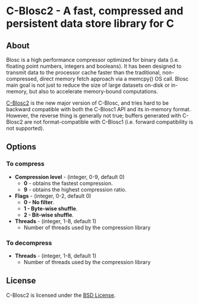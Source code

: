 # C-Blosc2 - A fast, compressed and persistent data store library for C

## About
Blosc is a high performance compressor optimized for binary data (i.e. floating point numbers, integers and booleans). It has been designed to transmit data to the processor cache faster than the traditional, non-compressed, direct memory fetch approach via a memcpy() OS call. Blosc main goal is not just to reduce the size of large datasets on-disk or in-memory, but also to accelerate memory-bound computations.

[C-Blosc2](https://github.com/Blosc/c-blosc2) is the new major version of C-Blosc, and tries hard to be backward compatible with both the C-Blosc1 API and its in-memory format. However, the reverse thing is generally not true; buffers generated with C-Blosc2 are not format-compatible with C-Blosc1 (i.e. forward compatibility is not supported).

## Options
### To compress
* **Compression level** - (integer, 0-9, default 0)
  * **0** - obtains the fastest compression.
  * **9** - obtains the highest compression ratio.
* **Flags** - (integer, 0-2, default 0)
  * **0 - No filter**.
  * **1 - Byte-wise shuffle**.
  * **2 - Bit-wise shuffle**.
* **Threads** - (integer, 1-8, default 1)
  * Number of threads used by the compression library

### To decompress
* **Threads** - (integer, 1-8, default 1)
  * Number of threads used by the compression library

## License
C-Blosc2 is licensed under the [BSD License](https://github.com/Blosc/c-blosc2/blob/main/LICENSE.txt).

